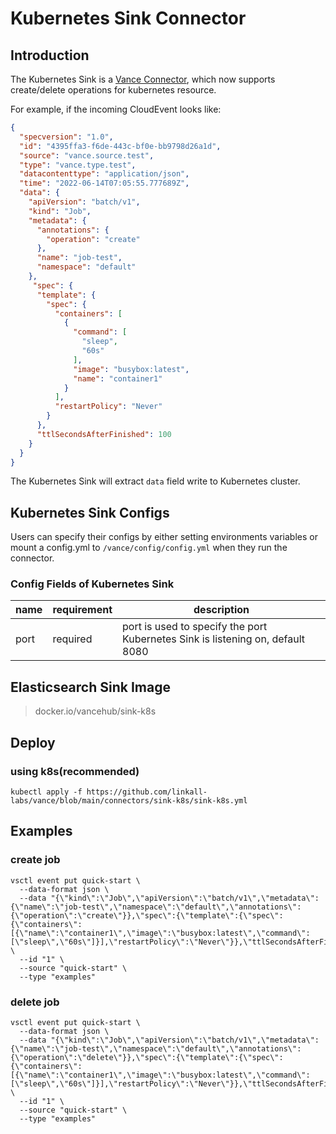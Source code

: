 # Kubernetes Sink Connector

## Introduction

The Kubernetes Sink is a [Vance Connector](https://github.com/linkall-labs/vance-docs/blob/main/docs/concept.md), 
which now supports create/delete operations for kubernetes resource.

For example, if the incoming CloudEvent looks like:

```json
{
  "specversion": "1.0",
  "id": "4395ffa3-f6de-443c-bf0e-bb9798d26a1d",
  "source": "vance.source.test",
  "type": "vance.type.test",
  "datacontenttype": "application/json",
  "time": "2022-06-14T07:05:55.777689Z",
  "data": {
    "apiVersion": "batch/v1",
    "kind": "Job",
    "metadata": {
      "annotations": {
        "operation": "create"
      },              
      "name": "job-test",    
      "namespace": "default" 
    },                
     "spec": {         
      "template": {   
        "spec": {
          "containers": [    
            {         
              "command": [   
                "sleep",     
                "60s" 
              ],      
              "image": "busybox:latest",        
              "name": "container1"              
            }         
          ],          
          "restartPolicy": "Never"              
        }             
      },              
      "ttlSecondsAfterFinished": 100            
    }
  }
}
```

The Kubernetes Sink will extract `data` field write to Kubernetes cluster.

## Kubernetes Sink Configs

Users can specify their configs by either setting environments variables or mount a config.yml to
`/vance/config/config.yml` when they run the connector.

### Config Fields of Kubernetes Sink

| name | requirement | description                                                                    |
|------|-------------|--------------------------------------------------------------------------------|
| port | required    | port is used to specify the port Kubernetes Sink is listening on, default 8080 |

## Elasticsearch Sink Image

> docker.io/vancehub/sink-k8s

## Deploy

### using k8s(recommended)

```shell
kubectl apply -f https://github.com/linkall-labs/vance/blob/main/connectors/sink-k8s/sink-k8s.yml
```

## Examples

### create job

```shell
vsctl event put quick-start \
  --data-format json \
  --data "{\"kind\":\"Job\",\"apiVersion\":\"batch/v1\",\"metadata\":{\"name\":\"job-test\",\"namespace\":\"default\",\"annotations\":{\"operation\":\"create\"}},\"spec\":{\"template\":{\"spec\":{\"containers\":[{\"name\":\"container1\",\"image\":\"busybox:latest\",\"command\":[\"sleep\",\"60s\"]}],\"restartPolicy\":\"Never\"}},\"ttlSecondsAfterFinished\":100}}" \
  --id "1" \
  --source "quick-start" \
  --type "examples"
```

### delete job

```shell
vsctl event put quick-start \
  --data-format json \
  --data "{\"kind\":\"Job\",\"apiVersion\":\"batch/v1\",\"metadata\":{\"name\":\"job-test\",\"namespace\":\"default\",\"annotations\":{\"operation\":\"delete\"}},\"spec\":{\"template\":{\"spec\":{\"containers\":[{\"name\":\"container1\",\"image\":\"busybox:latest\",\"command\":[\"sleep\",\"60s\"]}],\"restartPolicy\":\"Never\"}},\"ttlSecondsAfterFinished\":100}}" \
  --id "1" \
  --source "quick-start" \
  --type "examples"
```
